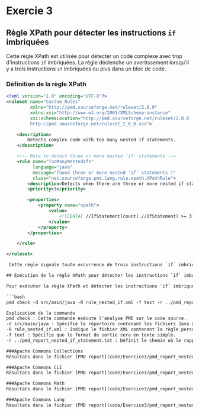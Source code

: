# Exercie 3

## Règle XPath pour détecter les instructions `if` imbriquées

Cette règle XPath est utilisée pour détecter un code complexe avec trop d'instructions `if` imbriquées. La règle déclenche un avertissement lorsqu'il y a trois instructions `if` imbriquées ou plus dans un bloc de code.

### Définition de la règle XPath

```xml
<?xml version="1.0" encoding="UTF-8"?>
<ruleset name="Custom Rules"
         xmlns="http://pmd.sourceforge.net/ruleset/2.0.0"
         xmlns:xsi="http://www.w3.org/2001/XMLSchema-instance"
         xsi:schemaLocation="http://pmd.sourceforge.net/ruleset/2.0.0
         http://pmd.sourceforge.net/ruleset_2_0_0.xsd">

    <description>
        Detects complex code with too many nested if statements.
    </description>

    <!-- Rule to detect three or more nested 'if' statements -->
    <rule name="TooManyNestedIfs"
          language="java"
          message="found three or more nested 'if' statements !"
          class="net.sourceforge.pmd.lang.rule.xpath.XPathRule">
        <description>Detects when there are three or more nested if statements.</description>
        <priority>3</priority>

        <properties>
            <property name="xpath">
                <value>
                    <![CDATA[ //IfStatement[count(.//IfStatement) >= 3] ]]>
                </value>
            </property>
        </properties>

    </rule>

</ruleset>

 Cette règle signale toute occurrence de trois instructions `if` imbriquées ou plus dans le code source.

## Exécution de la règle XPath pour détecter les instructions `if` imbriquées sur differents projet 

Pour exécuter la règle XPath et détecter les instructions `if` imbriquées, vous pouvez utiliser la commande suivante :

```bash
pmd check -d src/main/java -R rule_nested_if.xml -f text -r ../pmd_report_nested_if_statement.txt

Explication de la commande
pmd check : Cette commande exécute l'analyse PMD sur le code source.
-d src/main/java : Spécifie le répertoire contenant les fichiers Java à analyser.
-R rule_nested_if.xml : Indique le fichier XML contenant la règle personnalisée définissant la détection des instructions if imbriquées.
-f text : Spécifie que le format de sortie sera en texte simple.
-r ../pmd_report_nested_if_statement.txt : Définit le chemin où le rapport des résultats sera enregistré.

###Apache Commons Collections
Résultats dans le fichier [PMD report](code/Exercice3/pmd_report_nested_if_statement_projet1.txt).

###Apache Commons CLI
Résultats dans le fichier [PMD report](code/Exercice3/pmd_report_nested_if_statement_projet1.txt).

###Apache Commons Math
Résultats dans le fichier [PMD report](code/Exercice3/pmd_report_nested_if_statement_projet3.txt)

###Apache Commons Lang
Résultats dans le fichier [PMD report](code/Exercice3/pmd_report_nested_if_statement_projet4.txt)
